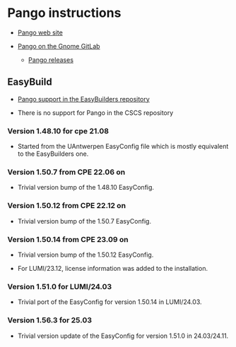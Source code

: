 # Pango instructions

-   [Pango web site](http://www.pango.org/)

-   [Pango on the Gnome GitLab](https://gitlab.gnome.org/GNOME/pango)

    -   [Pango releases](https://gitlab.gnome.org/GNOME/pango/-/tags)


## EasyBuild

-   [Pango support in the EasyBuilders repository](https://github.com/easybuilders/easybuild-easyconfigs/tree/develop/easybuild/easyconfigs/p/Pango)

-   There is no support for Pango in the CSCS repository


### Version 1.48.10 for cpe 21.08

-   Started from the UAntwerpen EasyConfig file which is mostly equivalent to
    the EasyBuilders one.


### Version 1.50.7 from CPE 22.06 on

-   Trivial version bump of the 1.48.10 EasyConfig.


### Version 1.50.12 from CPE 22.12 on

-   Trivial version bump of the 1.50.7 EasyConfig.


### Version 1.50.14 from CPE 23.09 on

-   Trivial version bump of the 1.50.12 EasyConfig.

-   For LUMI/23.12, license information was added to the installation.

  
### Version 1.51.0 for LUMI/24.03

-   Trivial port of the EasyConfig for version 1.50.14 in LUMI/24.03.


### Version 1.56.3 for 25.03

-   Trivial version update of the EasyConfig for version 1.51.0 in 24.03/24.11.
